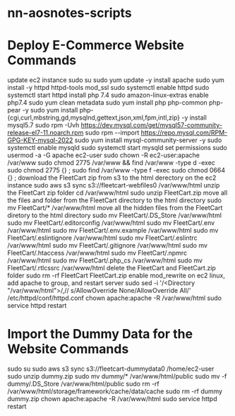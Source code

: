 # nn-aosnotes-scripts

# Deploy E-Commerce Website Commands
update ec2 instance
sudo su
sudo yum update -y
install apache
sudo yum install -y httpd httpd-tools mod_ssl
sudo systemctl enable httpd
sudo systemctl start httpd
install php 7.4
sudo amazon-linux-extras enable php7.4
sudo yum clean metadata
sudo yum install php php-common php-pear -y
sudo yum install php-{cgi,curl,mbstring,gd,mysqlnd,gettext,json,xml,fpm,intl,zip} -y
install mysql5.7
sudo rpm -Uvh https://dev.mysql.com/get/mysql57-community-release-el7-11.noarch.rpm
sudo rpm --import https://repo.mysql.com/RPM-GPG-KEY-mysql-2022
sudo yum install mysql-community-server -y
sudo systemctl enable mysqld
sudo systemctl start mysqld
set permissions
sudo usermod -a -G apache ec2-user
sudo chown -R ec2-user:apache /var/www
sudo chmod 2775 /var/www && find /var/www -type d -exec sudo chmod 2775 {} ;
sudo find /var/www -type f -exec sudo chmod 0664 {} ;
download the FleetCart zip from s3 to the html derectory on the ec2 instance
sudo aws s3 sync s3://fleetcart-webfiles0 /var/www/html
unzip the FleetCart zip folder
cd /var/www/html
sudo unzip FleetCart.zip
move all the files and folder from the FleetCart directory to the html directory
sudo mv FleetCart/* /var/www/html
move all the hidden files from the FleetCart diretory to the html directory
sudo mv FleetCart/.DS_Store /var/www/html
sudo mv FleetCart/.editorconfig /var/www/html
sudo mv FleetCart/.env /var/www/html
sudo mv FleetCart/.env.example /var/www/html
sudo mv FleetCart/.eslintignore /var/www/html
sudo mv FleetCart/.eslintrc /var/www/html
sudo mv FleetCart/.gitignore /var/www/html
sudo mv FleetCart/.htaccess /var/www/html
sudo mv FleetCart/.npmrc /var/www/html
sudo mv FleetCart/.php_cs /var/www/html
sudo mv FleetCart/.rtlcssrc /var/www/html
delete the FleetCart and FleetCart.zip folder
sudo rm -rf FleetCart FleetCart.zip
enable mod_rewrite on ec2 linux, add apache to group, and restart server
sudo sed -i '/<Directory "/var/www/html">/,/</Directory>/ s/AllowOverride None/AllowOverride All/' /etc/httpd/conf/httpd.conf
chown apache:apache -R /var/www/html
sudo service httpd restart

# Import the Dummy Data for the Website Commands
sudo su
sudo aws s3 sync s3://fleetcart-dummydata0 /home/ec2-user
sudo unzip dummy.zip
sudo mv dummy/* /var/www/html/public
sudo mv -f dummy/.DS_Store /var/www/html/public
sudo rm -rf /var/www/html/storage/framework/cache/data/cache
sudo rm -rf dummy dummy.zip
chown apache:apache -R /var/www/html
sudo service httpd restart
